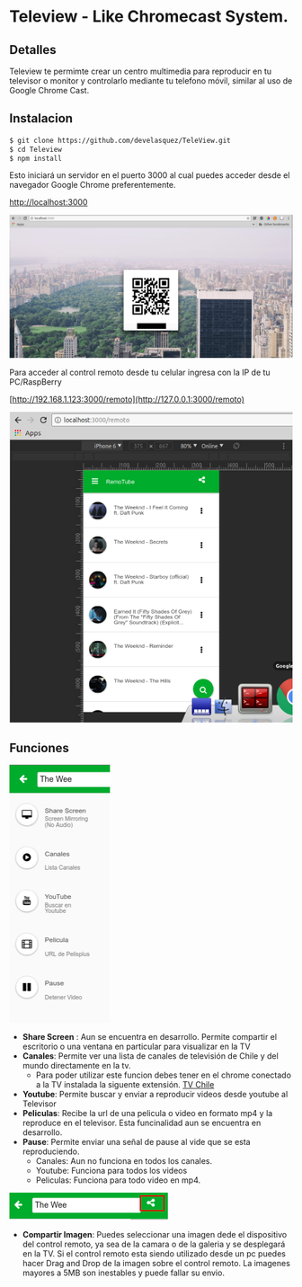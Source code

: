 # Teleview - Like Chromecast System.

## Detalles

Teleview te permimte crear un centro multimedia para reproducir en tu televisor o monitor y controlarlo mediante tu telefono móvil, similar al uso de Google Chrome Cast.

## Instalacion

	$ git clone https://github.com/develasquez/TeleView.git
	$ cd Teleview
    $ npm install

Esto iniciará un servidor en el puerto 3000 al cual puedes acceder desde el navegador Google Chrome preferentemente.

[http://localhost:3000](http://localhost:3000)

![Home](https://github.com/develasquez/TeleView/blob/master/images/1.png?raw=true)


Para acceder al control remoto desde tu celular ingresa con la IP de tu PC/RaspBerry 

[http://192.168.1.123:3000/remoto](http://127.0.0.1:3000/remoto)

![Control Remoto](https://github.com/develasquez/TeleView/blob/master/images/2.png?raw=true)

## Funciones

![Funciones](https://github.com/develasquez/TeleView/blob/master/images/3.png?raw=true)

* __Share Screen__ : Aun se encuentra en desarrollo. Permite compartir el escritorio o una ventana en particular para visualizar en la TV
* __Canales__: Permite ver una lista de canales de televisión de Chile y del mundo directamente en la tv. 
    - Para poder utilizar este funcion debes tener en el chrome conectado a la TV instalada la siguente extensión. [TV Chile](https://chrome.google.com/webstore/detail/monkibu-tv-y-radios-onlin/phimhnckkaofkllcoledjilakgbeohli)
* __Youtube__: Permite buscar y enviar a reproducir videos desde youtube al Televisor
* __Peliculas__: Recibe la url de una pelicula o video en formato mp4 y la reproduce en el televisor. Esta funcinalidad aun se encuentra en desarrollo.
* __Pause__: Permite enviar una señal de pause al vide que se esta reproduciendo.
    - Canales: Aun no funciona en todos los canales.
    - Youtube: Funciona para todos los videos
    - Peliculas: Funciona para todo video en mp4.


![Funciones](https://github.com/develasquez/TeleView/blob/master/images/4.png?raw=true)

* __Compartir Imagen__: Puedes seleccionar una imagen dede el dispositivo del control remoto, ya sea de la camara o de la galeria y se desplegará en la TV.
    Si el control remoto esta siendo utilizado desde un pc puedes hacer Drag and Drop de la imagen sobre el control remoto.
    La imagenes mayores a 5MB son inestables y puede fallar su envio.

